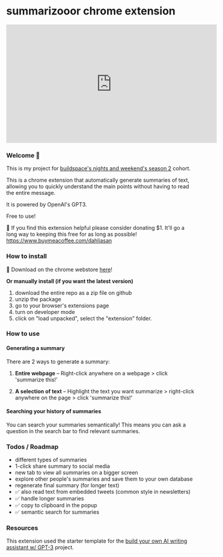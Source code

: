 # summarizooor chrome extension


<iframe width="560" height="315" src="https://www.youtube.com/embed/rJdoFarwlfQ?si=m0VQMUqgFpuAucZI" title="YouTube video player" frameborder="0" allow="accelerometer; autoplay; clipboard-write; encrypted-media; gyroscope; picture-in-picture; web-share" referrerpolicy="strict-origin-when-cross-origin" allowfullscreen></iframe>

### Welcome 👋

This is my project for [buildspace's nights and weekend's season 2](https://buildspace.so/nights-and-weekends) cohort.

This is a chrome extension that automatically generate summaries of text, allowing you to quickly understand the main points without having to read the entire message.

It is powered by OpenAI's GPT3.

Free to use!

🫡 If you find this extension helpful please consider donating $1. It'll go a long way to keeping this free for as long as possible!
https://www.buymeacoffee.com/dahliasan

### How to install

🥳 Download on the chrome webstore [here](https://chrome.google.com/webstore/detail/tldr-summary-generator/khkckpdkkddnlhfebcglejikmgmimado)!

**Or manually install (if you want the latest version)**

1. download the entire repo as a zip file on github
2. unzip the package
3. go to your browser's extensions page
4. turn on developer mode
5. click on "load unpacked", select the "extension" folder.

### How to use

#### Generating a summary

There are 2 ways to generate a summary:

1. **Entire webpage** –
   Right-click anywhere on a webpage > click 'summarize this!'

2. **A selection of text** – Highlight the text you want summarize > right-click anywhere on the page > click 'summarize this!'

#### Searching your history of summaries

You can search your summaries semantically! This means you can ask a question in the search bar to find relevant summaries.

### Todos / Roadmap

- different types of summaries
- 1-click share summary to social media
- new tab to view all summaries on a bigger screen
- explore other people's summaries and save them to your own database
- regenerate final summary (for longer text)
- ✅ also read text from embedded tweets (common style in newsletters)
- ✅ handle longer summaries
- ✅ copy to clipboard in the popup
- ✅ semantic search for summaries

### Resources

This extension used the starter template for the [build your own AI writing assistant w/ GPT-3](https://buildspace.so/builds/ai-writer) project.
